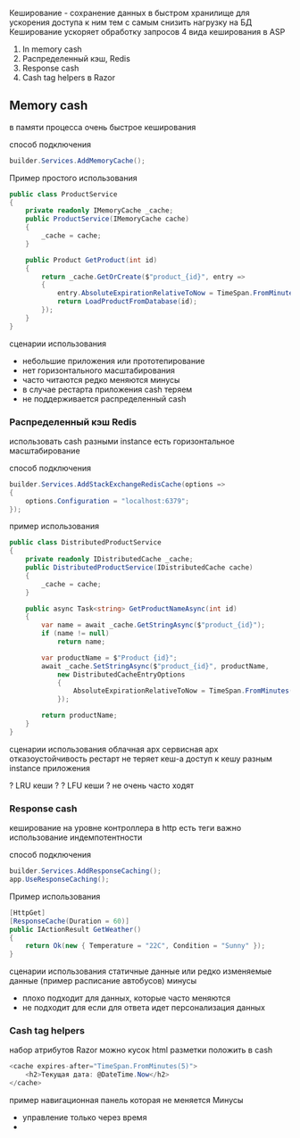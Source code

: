 Кеширование - сохранение данных в быстром хранилище для ускорения доступа к ним тем с самым снизить нагрузку на БД
Кеширование ускоряет обработку запросов
4 вида кеширования в ASP
1. In memory cash
2. Распределенный кэш, Redis
3. Response cash
4. Cash tag helpers в Razor

##  Memory cash

в памяти процесса 
очень быстрое кеширования

способ подключения

```csharp
builder.Services.AddMemoryCache();
```

Пример простого использования

```csharp
public class ProductService
{
    private readonly IMemoryCache _cache;
    public ProductService(IMemoryCache cache)
    {
        _cache = cache;
    }

    public Product GetProduct(int id)
    {
        return _cache.GetOrCreate($"product_{id}", entry =>
        {
            entry.AbsoluteExpirationRelativeToNow = TimeSpan.FromMinutes(5);
            return LoadProductFromDatabase(id);
        });
    }
}
```

сценарии использования
- небольшие приложения или прототепирование
- нет горизонтального масштабирования
- часто читаются редко меняются
минусы
- в случае рестарта приложения cash теряем
- не поддерживается распределенный cash

### Распределенный кэш Redis
использовать cash разными instance
есть горизонтальное масштабирование

способ подключения
```csharp
builder.Services.AddStackExchangeRedisCache(options =>
{
    options.Configuration = "localhost:6379";
});
```

пример использования

```csharp
public class DistributedProductService
{
    private readonly IDistributedCache _cache;
    public DistributedProductService(IDistributedCache cache)
    {
        _cache = cache;
    }

    public async Task<string> GetProductNameAsync(int id)
    {
        var name = await _cache.GetStringAsync($"product_{id}");
        if (name != null)
            return name;

        var productName = $"Product {id}";
        await _cache.SetStringAsync($"product_{id}", productName,
            new DistributedCacheEntryOptions
            {
                AbsoluteExpirationRelativeToNow = TimeSpan.FromMinutes(10)
            });

        return productName;
    }
}
```

сценарии использования
облачная арх
сервисная арх
отказоустойчивость
рестарт не теряет кеш-а
доступ к кешу разным instance приложения

? LRU кеши ?
? LFU кеши ? не очень часто ходят

### Response cash
кеширование на уровне контроллера
в http есть теги 
важно использование индемпотентности

способ подключения
```csharp
builder.Services.AddResponseCaching();
app.UseResponseCaching();
```

Пример использования
```csharp
[HttpGet]
[ResponseCache(Duration = 60)]
public IActionResult GetWeather()
{
    return Ok(new { Temperature = "22C", Condition = "Sunny" });
}
```

сценарии использования
статичные данные или редко изменяемые данные (пример расписание автобусов)
минусы
- плохо подходит для данных, которые часто меняются
- не подходит для если для ответа идет персонализация данных

### Cash tag helpers
набор атрибутов Razor
можно кусок html разметки положить в cash

```csharp
<cache expires-after="TimeSpan.FromMinutes(5)">
    <h2>Текущая дата: @DateTime.Now</h2>
</cache>
```

пример навигационная панель которая не меняется
Минусы 
- управление только через время
- 